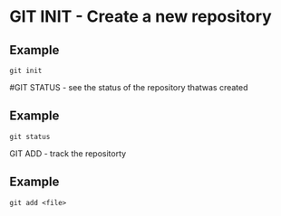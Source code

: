 # GIT INIT - Create a new repository

## Example

`git init`

#GIT STATUS - see the status of the repository thatwas created

## Example

`git status`

GIT ADD - track the repositorty

## Example

`git add <file>`
